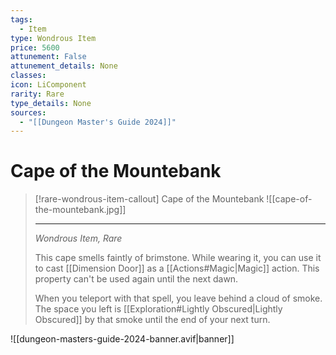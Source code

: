 ```yaml
---
tags:
  - Item
type: Wondrous Item
price: 5600
attunement: False
attunement_details: None
classes:
icon: LiComponent
rarity: Rare
type_details: None
sources: 
  - "[[Dungeon Master's Guide 2024]]"
---
```

# Cape of the Mountebank
>[!rare-wondrous-item-callout] Cape of the Mountebank
>![[cape-of-the-mountebank.jpg]]
>
>- - -
>_Wondrous Item, Rare_
>
>This cape smells faintly of brimstone. While wearing it, you can use it to cast [[Dimension Door]] as a [[Actions#Magic\|Magic]] action. This property can't be used again until the next dawn.
>
>When you teleport with that spell, you leave behind a cloud of smoke. The space you left is [[Exploration#Lightly Obscured\|Lightly Obscured]] by that smoke until the end of your next turn.

![[dungeon-masters-guide-2024-banner.avif|banner]]